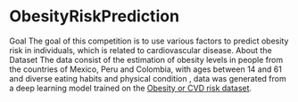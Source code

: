 # ObesityRiskPrediction
Goal
The goal of this competition is to use various factors to predict obesity risk in individuals, which is related to cardiovascular disease.
About the Dataset
The data consist of the estimation of obesity levels in people from the countries of Mexico, Peru and Colombia, with ages between 14 and 61 and diverse eating habits and physical condition , data was generated from a deep learning model trained on the [Obesity or CVD risk dataset](https://www.kaggle.com/datasets/aravindpcoder/obesity-or-cvd-risk-classifyregressorcluster).
